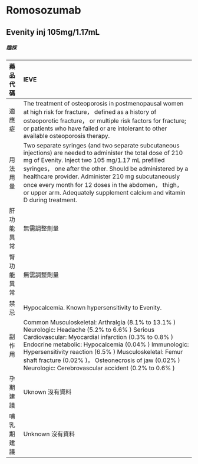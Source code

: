 # Romosozumab

## Evenity inj 105mg/1.17mL

##### 臨採

| 藥品代碼   | IEVE                                                                                                                                                                                                                                                                                                                                                                                                                    |
|:-----------|:------------------------------------------------------------------------------------------------------------------------------------------------------------------------------------------------------------------------------------------------------------------------------------------------------------------------------------------------------------------------------------------------------------------------|
| 適應症     | The treatment of osteoporosis in postmenopausal women at high risk for fracture， defined as a history of osteoporotic fracture， or multiple risk factors for fracture; or patients who have failed or are intolerant to other available osteoporosis therapy.                                                                                                                                                         |
| 用法用量   | Two separate syringes (and two separate subcutaneous injections) are needed to administer the total dose of 210 mg of Evenity. Inject two 105 mg/1.17 mL prefilled syringes， one after the other. Should be administered by a healthcare provider. Administer 210 mg subcutaneously once every month for 12 doses in the abdomen， thigh， or upper arm. Adequately supplement calcium and vitamin D during treatment. |
| 肝功能異常 | 無需調整劑量                                                                                                                                                                                                                                                                                                                                                                                                            |
| 腎功能異常 | 無需調整劑量                                                                                                                                                                                                                                                                                                                                                                                                            |
| 禁忌       | Hypocalcemia. Known hypersensitivity to Evenity.                                                                                                                                                                                                                                                                                                                                                                        |
| 副作用     | Common Musculoskeletal: Arthralgia (8.1% to 13.1% ) Neurologic: Headache (5.2% to 6.6% ) Serious Cardiovascular: Myocardial infarction (0.3% to 0.8% ) Endocrine metabolic: Hypocalcemia (0.04% ) Immunologic: Hypersensitivity reaction (6.5% ) Musculoskeletal: Femur shaft fracture (0.02% )， Osteonecrosis of jaw (0.02% ) Neurologic: Cerebrovascular accident (0.2% to 0.6% )                                    |
| 孕期建議   | Uknown 沒有資料                                                                                                                                                                                                                                                                                                                                                                                                         |
| 哺乳期建議 | Unknown 沒有資料                                                                                                                                                                                                                                                                                                                                                                                                        |

